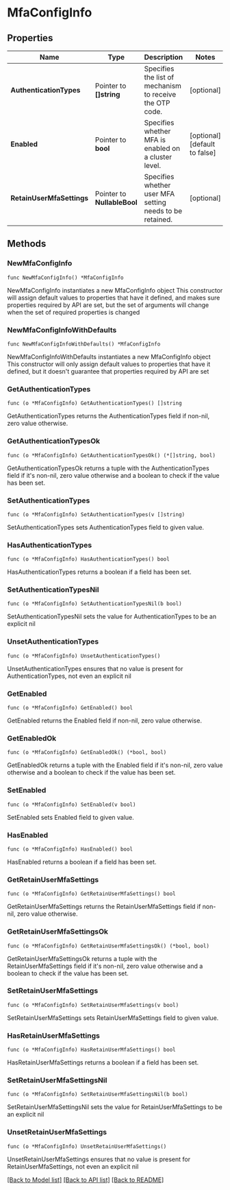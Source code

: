 # MfaConfigInfo

## Properties

Name | Type | Description | Notes
------------ | ------------- | ------------- | -------------
**AuthenticationTypes** | Pointer to **[]string** | Specifies the list of mechanism to receive the OTP code. | [optional] 
**Enabled** | Pointer to **bool** | Specifies whether MFA is enabled on a cluster level. | [optional] [default to false]
**RetainUserMfaSettings** | Pointer to **NullableBool** | Specifies whether user MFA setting needs to be retained. | [optional] 

## Methods

### NewMfaConfigInfo

`func NewMfaConfigInfo() *MfaConfigInfo`

NewMfaConfigInfo instantiates a new MfaConfigInfo object
This constructor will assign default values to properties that have it defined,
and makes sure properties required by API are set, but the set of arguments
will change when the set of required properties is changed

### NewMfaConfigInfoWithDefaults

`func NewMfaConfigInfoWithDefaults() *MfaConfigInfo`

NewMfaConfigInfoWithDefaults instantiates a new MfaConfigInfo object
This constructor will only assign default values to properties that have it defined,
but it doesn't guarantee that properties required by API are set

### GetAuthenticationTypes

`func (o *MfaConfigInfo) GetAuthenticationTypes() []string`

GetAuthenticationTypes returns the AuthenticationTypes field if non-nil, zero value otherwise.

### GetAuthenticationTypesOk

`func (o *MfaConfigInfo) GetAuthenticationTypesOk() (*[]string, bool)`

GetAuthenticationTypesOk returns a tuple with the AuthenticationTypes field if it's non-nil, zero value otherwise
and a boolean to check if the value has been set.

### SetAuthenticationTypes

`func (o *MfaConfigInfo) SetAuthenticationTypes(v []string)`

SetAuthenticationTypes sets AuthenticationTypes field to given value.

### HasAuthenticationTypes

`func (o *MfaConfigInfo) HasAuthenticationTypes() bool`

HasAuthenticationTypes returns a boolean if a field has been set.

### SetAuthenticationTypesNil

`func (o *MfaConfigInfo) SetAuthenticationTypesNil(b bool)`

 SetAuthenticationTypesNil sets the value for AuthenticationTypes to be an explicit nil

### UnsetAuthenticationTypes
`func (o *MfaConfigInfo) UnsetAuthenticationTypes()`

UnsetAuthenticationTypes ensures that no value is present for AuthenticationTypes, not even an explicit nil
### GetEnabled

`func (o *MfaConfigInfo) GetEnabled() bool`

GetEnabled returns the Enabled field if non-nil, zero value otherwise.

### GetEnabledOk

`func (o *MfaConfigInfo) GetEnabledOk() (*bool, bool)`

GetEnabledOk returns a tuple with the Enabled field if it's non-nil, zero value otherwise
and a boolean to check if the value has been set.

### SetEnabled

`func (o *MfaConfigInfo) SetEnabled(v bool)`

SetEnabled sets Enabled field to given value.

### HasEnabled

`func (o *MfaConfigInfo) HasEnabled() bool`

HasEnabled returns a boolean if a field has been set.

### GetRetainUserMfaSettings

`func (o *MfaConfigInfo) GetRetainUserMfaSettings() bool`

GetRetainUserMfaSettings returns the RetainUserMfaSettings field if non-nil, zero value otherwise.

### GetRetainUserMfaSettingsOk

`func (o *MfaConfigInfo) GetRetainUserMfaSettingsOk() (*bool, bool)`

GetRetainUserMfaSettingsOk returns a tuple with the RetainUserMfaSettings field if it's non-nil, zero value otherwise
and a boolean to check if the value has been set.

### SetRetainUserMfaSettings

`func (o *MfaConfigInfo) SetRetainUserMfaSettings(v bool)`

SetRetainUserMfaSettings sets RetainUserMfaSettings field to given value.

### HasRetainUserMfaSettings

`func (o *MfaConfigInfo) HasRetainUserMfaSettings() bool`

HasRetainUserMfaSettings returns a boolean if a field has been set.

### SetRetainUserMfaSettingsNil

`func (o *MfaConfigInfo) SetRetainUserMfaSettingsNil(b bool)`

 SetRetainUserMfaSettingsNil sets the value for RetainUserMfaSettings to be an explicit nil

### UnsetRetainUserMfaSettings
`func (o *MfaConfigInfo) UnsetRetainUserMfaSettings()`

UnsetRetainUserMfaSettings ensures that no value is present for RetainUserMfaSettings, not even an explicit nil

[[Back to Model list]](../README.md#documentation-for-models) [[Back to API list]](../README.md#documentation-for-api-endpoints) [[Back to README]](../README.md)


